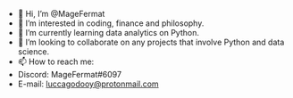 - 👋 Hi, I’m @MageFermat
- 👀 I’m interested in coding, finance and philosophy.
- 🌱 I’m currently learning data analytics on Python.
- 💞️ I’m looking to collaborate on any projects that involve Python and data science.
- 📫 How to reach me: 
-   Discord: MageFermat#6097
-   E-mail: luccagodooy@protonmail.com

<!---
MageFermat/MageFermat is a ✨ special ✨ repository because its `README.md` (this file) appears on your GitHub profile.
You can click the Preview link to take a look at your changes.
--->
